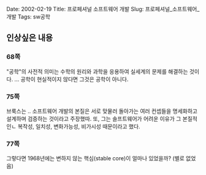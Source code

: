 Date: 2002-02-19
Title: 프로페셔널 소프트웨어 개발
Slug: 프로페셔널_소프트웨어_개발
Tags: sw공학

## 인상싶은 내용
### 68쪽
"공학"의 사전적 의미는 수학의 원리와 과학을 응용하여 실세계의 문제를 해결하는 것이다.
...
공학이 현실적이지 않다면 그것은 공학이 아니다.

### 75쪽
브룩스는 .. 소프트웨어 개발의 본질은 서로 맞물러 돌아가는 여러 컨셉들을 명세화하고 설계하며 검증하는 것이라고 주장했따. 또, 그는 솔프트웨어가 어려운 이유가 그 본질적인ㄴ 복작성, 일치성, 변화가능성, 비가시성 때문이라고 했다.

### 77쪽
그렇다면 1968년에는 변하지 않는 핵심(stable core)이 얼마나 있었을까? (별로 없었음)

